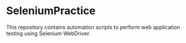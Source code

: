 # SeleniumPractice
This repository contains automation scripts to perform web application testing using Selenium WebDriver.
